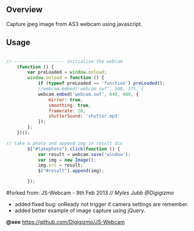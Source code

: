 ## Overview
Capture jpeg image from AS3 webcam using javascript.

## Usage

```javascript

//-------------------- initialise the webcam
    (function () {
        var preLoaded = window.onload;
        window.onload = function () {
            if (typeof preLoaded == 'function') preLoaded();
            //webcam.embed('webcam.swf', 500, 375, {
            webcam.embed('webcam.swf', 640, 480, {
                mirror: true,
                smoothing: true,
                framerate: 20,
                shutterSound: 'shutter.mp3'
            });
        };
    })();

// take a photo and append img in result div
        $("#takephoto").click(function () {
            var result = webcam.save('window');
            var img = new Image();
            img.src = result;
            $("#result").append(img);

        });
```

#forked from: JS-Webcam - 9th Feb 2013
*// Myles Jubb @Digigizmo*

* added fixed bug: onReady not trigger if camera settings are remember.
* added better example of image capture using jQuery.



**@see** https://github.com/Digigizmo/JS-Webcam